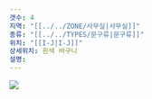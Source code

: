```yaml
---
갯수: 4
지역: "[[../../ZONE/사무실|사무실]]"
종류: "[[../../TYPES/문구류|문구류]]"
위치: "[[I-J|I-J]]"
상세위치: 흰색 바구니
설명: 
---
```

![](http://192.168.50.22/images/240608_IMG_0253.jpg)